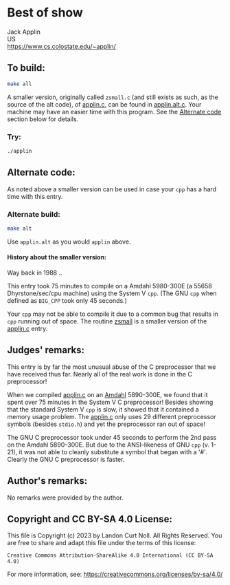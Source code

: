 # Best of show

Jack Applin\
US\
<https://www.cs.colostate.edu/~applin/>


## To build:

```sh
make all
```

A smaller version, originally called `zsmall.c` (and still exists as such, as
the source of the alt code), of [applin.c](applin.c), can be found in
[applin.alt.c](applin.alt.c).  Your machine may have an easier time with this
program.  See the [Alternate code](#alternate-code) section below for details.


### Try:

```sh
./applin
```


## Alternate code:

As noted above a smaller version can be used in case your `cpp` has a hard time
with this entry.


### Alternate build:

```sh
make alt
```

Use `applin.alt` as you would `applin` above.

#### History about the smaller version:

Way back in 1988 ..

This entry took 75 minutes to compile on a Amdahl 5980-300E (a 55658
Dhyrstone/sec/cpu machine) using the System V `cpp`.  (The GNU `cpp` when defined as
`BIG_CPP` took only 45 seconds.)

Your `cpp` may not be able to compile it due to a common bug that results in
`cpp` running out of space.  The routine [zsmall](zsmall.c) is a smaller version
of the [applin.c](applin.c) entry.


## Judges' remarks:

This entry is by far the most unusual abuse of the C preprocessor that
we have received thus far.  Nearly all of the real work is done in the
C preprocessor!

When we compiled [applin.c](applin.c) on an
[Amdahl](https://en.wikipedia.org/wiki/Amdahl_Corporation) 5890-300E, we found that it
spent over 75 minutes in the System V C preprocessor!  Besides showing that the
standard System V `cpp` is slow, it showed that it contained a memory usage
problem.  The [applin.c](applin.c) only uses 29 different preprocessor symbols
(besides `stdio.h`) and yet the preprocessor ran out of space!

The GNU C preprocessor took under 45 seconds to perform the 2nd pass
on the Amdahl 5890-300E.  But due to the ANSI-likeness of GNU `cpp` (v. 1-21),
it was not able to cleanly substitute a symbol that began with a '#'.
Clearly the GNU C preprocessor is faster.


## Author's remarks:

No remarks were provided by the author.


## Copyright and CC BY-SA 4.0 License:

This file is Copyright (c) 2023 by Landon Curt Noll.  All Rights Reserved.
You are free to share and adapt this file under the terms of this license:

    Creative Commons Attribution-ShareAlike 4.0 International (CC BY-SA 4.0)

For more information, see: https://creativecommons.org/licenses/by-sa/4.0/

